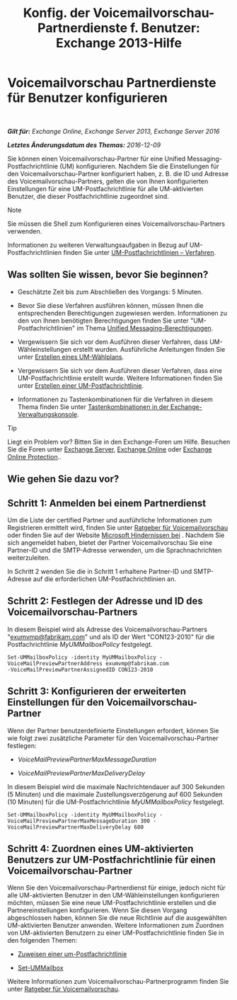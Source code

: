 ﻿---
title: 'Konfig. der Voicemailvorschau-Partnerdienste f. Benutzer: Exchange 2013-Hilfe'
TOCTitle: Voicemailvorschau Partnerdienste für Benutzer konfigurieren
ms:assetid: 7bb914ca-5502-4e64-bae5-555034138d8a
ms:mtpsurl: https://technet.microsoft.com/de-de/library/Ff630920(v=EXCHG.150)
ms:contentKeyID: 51409315
ms.date: 05/23/2018
mtps_version: v=EXCHG.150
ms.translationtype: MT
---

# Voicemailvorschau Partnerdienste für Benutzer konfigurieren

 

_**Gilt für:** Exchange Online, Exchange Server 2013, Exchange Server 2016_

_**Letztes Änderungsdatum des Themas:** 2016-12-09_

Sie können einen Voicemailvorschau-Partner für eine Unified Messaging-Postfachrichtlinie (UM) konfigurieren. Nachdem Sie die Einstellungen für den Voicemailvorschau-Partner konfiguriert haben, z. B. die ID und Adresse des Voicemailvorschau-Partners, gelten die von Ihnen konfigurierten Einstellungen für eine UM-Postfachrichtlinie für alle UM-aktivierten Benutzer, die dieser Postfachrichtlinie zugeordnet sind.


> [!NOTE]
> Sie müssen die Shell zum Konfigurieren eines Voicemailvorschau-Partners verwenden.



Informationen zu weiteren Verwaltungsaufgaben in Bezug auf UM-Postfachrichtlinien finden Sie unter [UM-Postfachrichtlinien – Verfahren](um-mailbox-policy-procedures-exchange-2013-help.md).

## Was sollten Sie wissen, bevor Sie beginnen?

  - Geschätzte Zeit bis zum Abschließen des Vorgangs: 5 Minuten.

  - Bevor Sie diese Verfahren ausführen können, müssen Ihnen die entsprechenden Berechtigungen zugewiesen werden. Informationen zu den von Ihnen benötigten Berechtigungen finden Sie unter "UM-Postfachrichtlinien" im Thema [Unified Messaging-Berechtigungen](unified-messaging-permissions-exchange-2013-help.md).

  - Vergewissern Sie sich vor dem Ausführen dieser Verfahren, dass UM-Wähleinstellungen erstellt wurden. Ausführliche Anleitungen finden Sie unter [Erstellen eines UM-Wählplans](create-a-um-dial-plan-exchange-2013-help.md).

  - Vergewissern Sie sich vor dem Ausführen dieser Verfahren, dass eine UM-Postfachrichtlinie erstellt wurde. Weitere Informationen finden Sie unter [Erstellen einer UM-Postfachrichtlinie](create-a-um-mailbox-policy-exchange-2013-help.md).

  - Informationen zu Tastenkombinationen für die Verfahren in diesem Thema finden Sie unter [Tastenkombinationen in der Exchange-Verwaltungskonsole](keyboard-shortcuts-in-the-exchange-admin-center-exchange-online-protection-help.md).


> [!TIP]
> Liegt ein Problem vor? Bitten Sie in den Exchange-Foren um Hilfe. Besuchen Sie die Foren unter <A href="https://go.microsoft.com/fwlink/p/?linkid=60612">Exchange Server</A>, <A href="https://go.microsoft.com/fwlink/p/?linkid=267542">Exchange Online</A> oder <A href="https://go.microsoft.com/fwlink/p/?linkid=285351">Exchange Online Protection</A>..



## Wie gehen Sie dazu vor?

## Schritt 1: Anmelden bei einem Partnerdienst

Um die Liste der certified Partner und ausführliche Informationen zum Registrieren ermittelt wird, finden Sie unter [Ratgeber für Voicemailvorschau](voice-mail-preview-advisor-exchange-2013-help.md) oder finden Sie auf der Website [Microsoft Hindernissen bei](https://go.microsoft.com/fwlink/p/?linkid=281966) . Nachdem Sie sich angemeldet haben, bietet der Partner Voicemailvorschau Sie eine Partner-ID und die SMTP-Adresse verwenden, um die Sprachnachrichten weiterzuleiten.

In Schritt 2 wenden Sie die in Schritt 1 erhaltene Partner-ID und SMTP-Adresse auf die erforderlichen UM-Postfachrichtlinien an.

## Schritt 2: Festlegen der Adresse und ID des Voicemailvorschau-Partners

In diesem Beispiel wird als Adresse des Voicemailvorschau-Partners "exumvmp@fabrikam.com" und als ID der Wert "CON123-2010" für die Postfachrichtlinie *MyUMMailboxPolicy* festgelegt.

    Set-UMMailboxPolicy -identity MyUMMailboxPolicy -VoiceMailPreviewPartnerAddress exumvmp@fabrikam.com
    -VoiceMailPreviewPartnerAssignedID CON123-2010

## Schritt 3: Konfigurieren der erweiterten Einstellungen für den Voicemailvorschau-Partner

Wenn der Partner benutzerdefinierte Einstellungen erfordert, können Sie wie folgt zwei zusätzliche Parameter für den Voicemailvorschau-Partner festlegen:

  - *VoiceMailPreviewPartnerMaxMessageDuration*

  - *VoiceMailPreviewPartnerMaxDeliveryDelay*

In diesem Beispiel wird die maximale Nachrichtendauer auf 300 Sekunden (5 Minuten) und die maximale Zustellungsverzögerung auf 600 Sekunden (10 Minuten) für die UM-Postfachrichtlinie *MyUMMailboxPolicy* festgelegt.

    Set-UMMailboxPolicy -identity MyUMMailboxPolicy -VoiceMailPreviewPartnerMaxMessageDuration 300 -VoiceMailPreviewPartnerMaxDeliveryDelay 600

## Schritt 4: Zuordnen eines UM-aktivierten Benutzers zur UM-Postfachrichtlinie für einen Voicemailvorschau-Partner

Wenn Sie den Voicemailvorschau-Partnerdienst für einige, jedoch nicht für alle UM-aktivierten Benutzer in den UM-Wähleinstellungen konfigurieren möchten, müssen Sie eine neue UM-Postfachrichtlinie erstellen und die Partnereinstellungen konfigurieren. Wenn Sie diesen Vorgang abgeschlossen haben, können Sie die neue Richtlinie auf die ausgewählten UM-aktivierten Benutzer anwenden. Weitere Informationen zum Zuordnen von UM-aktivierten Benutzern zu einer UM-Postfachrichtlinie finden Sie in den folgenden Themen:

  - [Zuweisen einer um-Postfachrichtlinie](assign-a-um-mailbox-policy-exchange-2013-help.md)

  - [Set-UMMailbox](https://technet.microsoft.com/de-de/library/bb124893\(v=exchg.150\))

Weitere Informationen zum Voicemailvorschau-Partnerprogramm finden Sie unter [Ratgeber für Voicemailvorschau](voice-mail-preview-advisor-exchange-2013-help.md).

